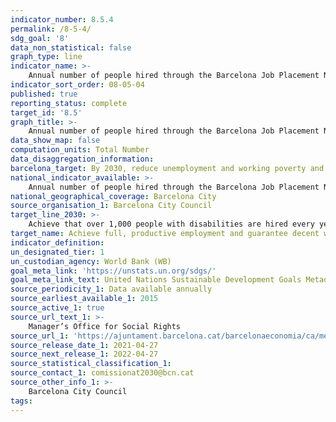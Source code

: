 ```yaml
---
indicator_number: 8.5.4
permalink: /8-5-4/
sdg_goal: '8'
data_non_statistical: false
graph_type: line
indicator_name: >-
    Annual number of people hired through the Barcelona Job Placement Network for People with Disabilities (XIB)
indicator_sort_order: 08-05-04
published: true
reporting_status: complete
target_id: '8.5'
graph_title: >-
    Annual number of people hired through the Barcelona Job Placement Network for People with Disabilities (XIB)
data_show_map: false
computation_units: Total Number
data_disaggregation_information: 
barcelona_target: By 2030, reduce unemployment and working poverty and eliminate the gender wage gap, with a redoubled effort concerning job placement for people with disabilities
national_indicator_available: >-
	Annual number of people hired through the Barcelona Job Placement Network for People with Disabilities (XIB)
national_geographical_coverage: Barcelona City
source_organisation_1: Barcelona City Council
target_line_2030: >-
    Achieve that over 1,000 people with disabilities are hired every year by the Barcelona Job Placement Network
target_name: Achieve full, productive employment and guarantee decent work for all women and men, including young people and persons with disabilities, as well as equal pay for work of equal value
indicator_definition:
un_designated_tier: 1
un_custodian_agency: World Bank (WB)
goal_meta_link: 'https://unstats.un.org/sdgs/'
goal_meta_link_text: United Nations Sustainable Development Goals Metadata (pdf 894kB)
source_periodicity_1: Data available annually
source_earliest_available_1: 2015
source_active_1: true
source_url_text_1: >-
    Manager’s Office for Social Rights
source_url_1: 'https://ajuntament.barcelona.cat/barcelonaeconomia/ca/mercat-detreball/remuneracions-salarials/remuneracions-salarials'
source_release_date_1: 2021-04-27
source_next_release_1: 2022-04-27
source_statistical_classification_1: 
source_contact_1: comissionat2030@bcn.cat
source_other_info_1: >-
    Barcelona City Council
tags:
---
```

